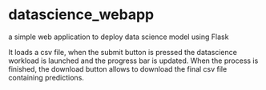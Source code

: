 # datascience_webapp
a simple web application to deploy data science model using Flask

It loads a csv file, when the submit button is pressed the datascience workload is launched and the progress bar is updated.
When the process is finished, the download button allows to download the final csv file containing predictions.

